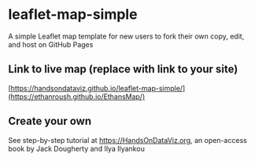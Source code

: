 # leaflet-map-simple
A simple Leaflet map template for new users to fork their own copy, edit, and host on GitHub Pages

## Link to live map (replace with link to your site)
[https://handsondataviz.github.io/leaflet-map-simple/](https://ethanroush.github.io/EthansMap/)

## Create your own
See step-by-step tutorial at https://HandsOnDataViz.org, an open-access book by Jack Dougherty and Ilya Ilyankou
